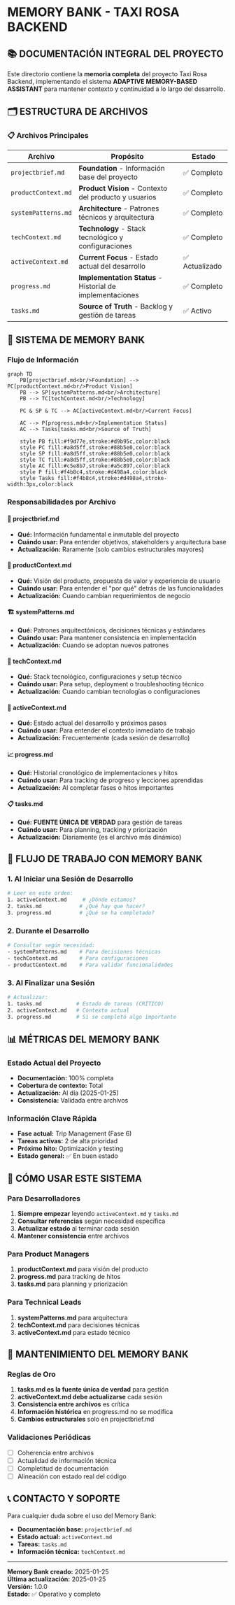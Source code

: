 # MEMORY BANK - TAXI ROSA BACKEND

## 📚 DOCUMENTACIÓN INTEGRAL DEL PROYECTO

Este directorio contiene la **memoria completa** del proyecto Taxi Rosa Backend, implementando el sistema **ADAPTIVE MEMORY-BASED ASSISTANT** para mantener contexto y continuidad a lo largo del desarrollo.

## 🗂️ ESTRUCTURA DE ARCHIVOS

### 📋 Archivos Principales

| Archivo | Propósito | Estado |
|---------|-----------|--------|
| `projectbrief.md` | **Foundation** - Información base del proyecto | ✅ Completo |
| `productContext.md` | **Product Vision** - Contexto del producto y usuarios | ✅ Completo |
| `systemPatterns.md` | **Architecture** - Patrones técnicos y arquitectura | ✅ Completo |
| `techContext.md` | **Technology** - Stack tecnológico y configuraciones | ✅ Completo |
| `activeContext.md` | **Current Focus** - Estado actual del desarrollo | ✅ Actualizado |
| `progress.md` | **Implementation Status** - Historial de implementaciones | ✅ Completo |
| `tasks.md` | **Source of Truth** - Backlog y gestión de tareas | ✅ Activo |

## 🎯 SISTEMA DE MEMORY BANK

### Flujo de Información
```mermaid
graph TD
    PB[projectbrief.md<br/>Foundation] --> PC[productContext.md<br/>Product Vision]
    PB --> SP[systemPatterns.md<br/>Architecture]
    PB --> TC[techContext.md<br/>Technology]
    
    PC & SP & TC --> AC[activeContext.md<br/>Current Focus]
    
    AC --> P[progress.md<br/>Implementation Status]
    AC --> Tasks[tasks.md<br/>Source of Truth]

    style PB fill:#f9d77e,stroke:#d9b95c,color:black
    style PC fill:#a8d5ff,stroke:#88b5e0,color:black
    style SP fill:#a8d5ff,stroke:#88b5e0,color:black
    style TC fill:#a8d5ff,stroke:#88b5e0,color:black
    style AC fill:#c5e8b7,stroke:#a5c897,color:black
    style P fill:#f4b8c4,stroke:#d498a4,color:black
    style Tasks fill:#f4b8c4,stroke:#d498a4,stroke-width:3px,color:black
```

### Responsabilidades por Archivo

#### 📌 projectbrief.md
- **Qué:** Información fundamental e inmutable del proyecto
- **Cuándo usar:** Para entender objetivos, stakeholders y arquitectura base
- **Actualización:** Raramente (solo cambios estructurales mayores)

#### 🎯 productContext.md  
- **Qué:** Visión del producto, propuesta de valor y experiencia de usuario
- **Cuándo usar:** Para entender el "por qué" detrás de las funcionalidades
- **Actualización:** Cuando cambian requerimientos de negocio

#### 🏗️ systemPatterns.md
- **Qué:** Patrones arquitectónicos, decisiones técnicas y estándares
- **Cuándo usar:** Para mantener consistencia en implementación
- **Actualización:** Cuando se adoptan nuevos patrones

#### 🔧 techContext.md
- **Qué:** Stack tecnológico, configuraciones y setup técnico
- **Cuándo usar:** Para setup, deployment o troubleshooting técnico
- **Actualización:** Cuando cambian tecnologías o configuraciones

#### 🔄 activeContext.md
- **Qué:** Estado actual del desarrollo y próximos pasos
- **Cuándo usar:** Para entender el contexto inmediato de trabajo
- **Actualización:** Frecuentemente (cada sesión de desarrollo)

#### 📈 progress.md
- **Qué:** Historial cronológico de implementaciones y hitos
- **Cuándo usar:** Para tracking de progreso y lecciones aprendidas
- **Actualización:** Al completar fases o hitos importantes

#### 📋 tasks.md
- **Qué:** **FUENTE ÚNICA DE VERDAD** para gestión de tareas
- **Cuándo usar:** Para planning, tracking y priorización
- **Actualización:** Diariamente (es el archivo más dinámico)

## 🔄 FLUJO DE TRABAJO CON MEMORY BANK

### 1. Al Iniciar una Sesión de Desarrollo
```bash
# Leer en este orden:
1. activeContext.md     # ¿Dónde estamos?
2. tasks.md            # ¿Qué hay que hacer?
3. progress.md         # ¿Qué se ha completado?
```

### 2. Durante el Desarrollo
```bash
# Consultar según necesidad:
- systemPatterns.md    # Para decisiones técnicas
- techContext.md       # Para configuraciones
- productContext.md    # Para validar funcionalidades
```

### 3. Al Finalizar una Sesión
```bash
# Actualizar:
1. tasks.md           # Estado de tareas (CRÍTICO)
2. activeContext.md   # Contexto actual
3. progress.md        # Si se completó algo importante
```

## 📊 MÉTRICAS DEL MEMORY BANK

### Estado Actual del Proyecto
- **Documentación:** 100% completa
- **Cobertura de contexto:** Total
- **Actualización:** Al día (2025-01-25)
- **Consistencia:** Validada entre archivos

### Información Clave Rápida
- **Fase actual:** Trip Management (Fase 6)
- **Tareas activas:** 2 de alta prioridad
- **Próximo hito:** Optimización y testing
- **Estado general:** ✅ En buen estado

## 🎯 CÓMO USAR ESTE SISTEMA

### Para Desarrolladores
1. **Siempre empezar** leyendo `activeContext.md` y `tasks.md`
2. **Consultar referencias** según necesidad específica
3. **Actualizar estado** al terminar cada sesión
4. **Mantener consistencia** entre archivos

### Para Product Managers
1. **productContext.md** para visión del producto
2. **progress.md** para tracking de hitos
3. **tasks.md** para planning y priorización

### Para Technical Leads
1. **systemPatterns.md** para arquitectura
2. **techContext.md** para decisiones técnicas
3. **activeContext.md** para estado técnico

## 🔧 MANTENIMIENTO DEL MEMORY BANK

### Reglas de Oro
1. **tasks.md es la fuente única de verdad** para gestión
2. **activeContext.md debe actualizarse** cada sesión
3. **Consistencia entre archivos** es crítica
4. **Información histórica** en progress.md no se modifica
5. **Cambios estructurales** solo en projectbrief.md

### Validaciones Periódicas
- [ ] Coherencia entre archivos
- [ ] Actualidad de información técnica
- [ ] Completitud de documentación
- [ ] Alineación con estado real del código

## 📞 CONTACTO Y SOPORTE

Para cualquier duda sobre el uso del Memory Bank:
- **Documentación base:** `projectbrief.md`
- **Estado actual:** `activeContext.md`
- **Tareas:** `tasks.md`
- **Información técnica:** `techContext.md`

---

**Memory Bank creado:** 2025-01-25  
**Última actualización:** 2025-01-25  
**Versión:** 1.0.0  
**Estado:** ✅ Operativo y completo 